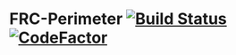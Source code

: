 # FRC-Perimeter [![Build Status](https://travis-ci.org/H1ppx/FRC-Perimeter.svg?branch=master)](https://travis-ci.org/H1ppx/FRC-Perimeter) [![CodeFactor](https://www.codefactor.io/repository/github/h1ppx/frc-perimeter/badge/master)](https://www.codefactor.io/repository/github/h1ppx/frc-perimeter/overview/master)